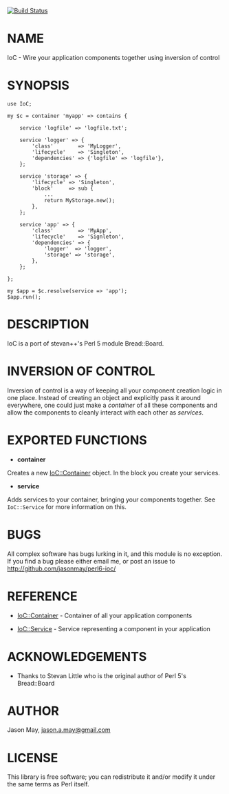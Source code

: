 [![Build Status](https://travis-ci.org/jasonmay/perl6-ioc.svg?branch=master)](https://travis-ci.org/jasonmay/perl6-ioc)

NAME
====

IoC - Wire your application components together using inversion of control

SYNOPSIS
========

    use IoC;

    my $c = container 'myapp' => contains {

        service 'logfile' => 'logfile.txt';

        service 'logger' => {
            'class'        => 'MyLogger',
            'lifecycle'    => 'Singleton',
            'dependencies' => {'logfile' => 'logfile'},
        };

        service 'storage' => {
            'lifecycle' => 'Singleton',
            'block'     => sub {
                ...
                return MyStorage.new();
            },
        };

        service 'app' => {
            'class'        => 'MyApp',
            'lifecycle'    => 'Signleton',
            'dependencies' => {
                'logger'  => 'logger',
                'storage' => 'storage',
            },
        };

    };

    my $app = $c.resolve(service => 'app');
    $app.run();

DESCRIPTION
===========

IoC is a port of stevan++'s Perl 5 module Bread::Board.

INVERSION OF CONTROL
====================

Inversion of control is a way of keeping all your component creation logic in one place. Instead of creating an object and explicitly pass it around everywhere, one could just make a *container* of all these components and allow the components to cleanly interact with each other as *services*.

EXPORTED FUNCTIONS
==================

  * **container**

Creates a new [IoC::Container](IoC::Container) object. In the block you create your services.

  * **service**

Adds services to your container, bringing your components together. See `IoC::Service` for more information on this.

BUGS
====

All complex software has bugs lurking in it, and this module is no exception. If you find a bug please either email me, or post an issue to http://github.com/jasonmay/perl6-ioc/

REFERENCE
=========

  * [IoC::Container](IoC::Container) - Container of all your application components

  * [IoC::Service](IoC::Service) - Service representing a component in your application

ACKNOWLEDGEMENTS
================

  * Thanks to Stevan Little who is the original author of Perl 5's Bread::Board

AUTHOR
======

Jason May, <jason.a.may@gmail.com>

LICENSE
=======

This library is free software; you can redistribute it and/or modify it under the same terms as Perl itself.

